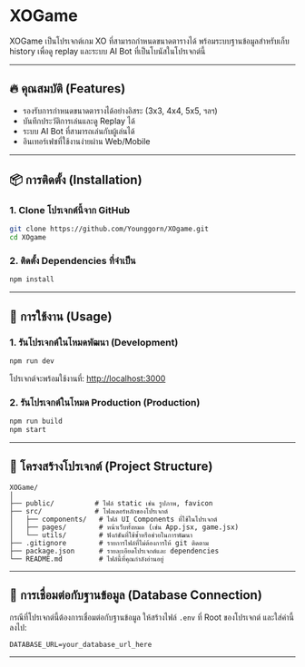 
# XOGame

XOGame เป็นโปรเจกต์เกม XO ที่สามารถกำหนดขนาดตารางได้ พร้อมระบบฐานข้อมูลสำหรับเก็บ history เพื่อดู replay และระบบ AI Bot ที่เป็นโบนัสในโปรเจกต์นี้

---

## 🔥 คุณสมบัติ (Features)
- รองรับการกำหนดขนาดตารางได้อย่างอิสระ (3x3, 4x4, 5x5, ฯลฯ)
- บันทึกประวัติการเล่นและดู Replay ได้
- ระบบ AI Bot ที่สามารถเล่นกับผู้เล่นได้
- อินเทอร์เฟซที่ใช้งานง่ายผ่าน Web/Mobile

---

## 📦 การติดตั้ง (Installation)

### 1. Clone โปรเจกต์นี้จาก GitHub
```bash
git clone https://github.com/Younggorn/XOgame.git
cd XOgame
```

### 2. ติดตั้ง Dependencies ที่จำเป็น
```bash
npm install
```

---

## 🚀 การใช้งาน (Usage)

### 1. รันโปรเจกต์ในโหมดพัฒนา (Development)
```bash
npm run dev
```
โปรเจกต์จะพร้อมใช้งานที่: [http://localhost:3000](http://localhost:3000)

### 2. รันโปรเจกต์ในโหมด Production (Production)
```bash
npm run build
npm start
```

---

## 📂 โครงสร้างโปรเจกต์ (Project Structure)
```
XOGame/
│
├── public/          # ไฟล์ static เช่น รูปภาพ, favicon
├── src/             # โฟลเดอร์หลักของโปรเจกต์
│   ├── components/   # ไฟล์ UI Components ที่ใช้ในโปรเจกต์
│   ├── pages/        # หน้าเว็บทั้งหมด (เช่น App.jsx, game.jsx)
│   └── utils/        # ฟังก์ชันที่ใช้ซ้ำหรือช่วยในการพัฒนา
├── .gitignore        # รายการไฟล์ที่ไม่ต้องการให้ git ติดตาม
├── package.json      # รายละเอียดโปรเจกต์และ dependencies
└── README.md         # ไฟล์นี้ที่คุณกำลังอ่านอยู่
```

---

## 📌 การเชื่อมต่อกับฐานข้อมูล (Database Connection)
กรณีที่โปรเจกต์นี้ต้องการเชื่อมต่อกับฐานข้อมูล ให้สร้างไฟล์ `.env` ที่ Root ของโปรเจกต์ และใส่ค่านี้ลงไป:

```
DATABASE_URL=your_database_url_here
```

---


